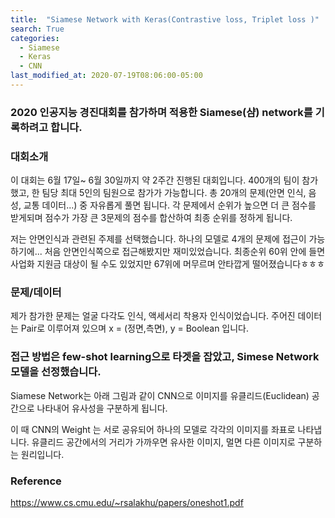 ```yaml
---
title:  "Siamese Network with Keras(Contrastive loss, Triplet loss )"
search: True
categories: 
  - Siamese 
  - Keras
  - CNN
last_modified_at: 2020-07-19T08:06:00-05:00
---
```


### 2020 인공지능 경진대회를 참가하며 적용한 Siamese(샴) network를 기록하려고 합니다. 

### 대회소개
이 대회는 6월 17일~ 6월 30일까지 약 2주간 진행된 대회입니다. 
400개의 팀이 참가했고, 한 팀당 최대 5인의 팀원으로 참가가 가능합니다. 
총 20개의 문제(안면 인식, 음성, 교통 데이터...) 중 자유롭게 풀면 됩니다. 
각 문제에서 순위가 높으면 더 큰 점수를 받게되며 점수가 가장 큰 3문제의 점수를 합산하여 최종 순위를 정하게 됩니다. 

저는 안면인식과 관련된 주제를 선택했습니다. 하나의 모델로 4개의 문제에 접근이 가능하기에...
처음 안면인식쪽으로 접근해봤지만 재미있었습니다.
최종순위 60위 안에 들면 사업화 지원금 대상이 될 수도 있었지만 
67위에 머무르며 안타깝게 떨어졌습니다ㅎㅎㅎ

### 문제/데이터
제가 참가한 문제는 얼굴 다각도 인식, 액세서리 착용자 인식이었습니다. 
주어진 데이터는 Pair로 이루어져 있으며 x = (정면,측면), y = Boolean 입니다.

### 접근 방법은 few-shot learning으로 타겟을 잡았고, Simese Network 모델을 선정했습니다. 
Siamese Network는 아래 그림과 같이 CNN으로 이미지를 유클리드(Euclidean) 공간으로 나타내어 유사성을 구분하게 됩니다. 


이 때 CNN의 Weight 는 서로 공유되어 하나의 모델로 각각의 이미지를 좌표로 나타냅니다.
유클리드 공간에서의 거리가 가까우면 유사한 이미지, 멀면 다른 이미지로 구분하는 원리입니다.  



### Reference
https://www.cs.cmu.edu/~rsalakhu/papers/oneshot1.pdf
